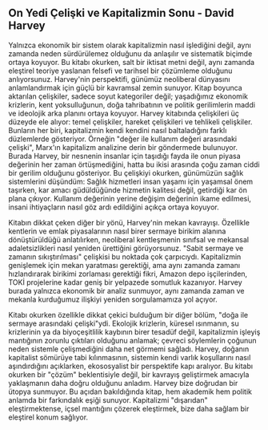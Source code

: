 ## On Yedi Çelişki ve Kapitalizmin Sonu - David Harvey

Yalnızca ekonomik bir sistem olarak kapitalizmin nasıl işlediğini değil, aynı zamanda neden sürdürülemez olduğunu da anlaşılır ve sistematik biçimde ortaya koyuyor. Bu kitabı okurken, salt bir iktisat metni değil, aynı zamanda eleştirel teoriye yaslanan felsefi ve tarihsel bir çözümleme olduğunu anlıyorsunuz. Harvey'nin perspektifi, günümüz neoliberal dünyasını anlamlandırmak için güçlü bir kavramsal zemin sunuyor. Kitap boyunca aktarılan çelişkiler, sadece soyut kategoriler değil; yaşadığımız ekonomik krizlerin, kent yoksulluğunun, doğa tahribatının ve politik gerilimlerin maddi ve ideolojik arka planını ortaya koyuyor. Harvey kitabında çelişkileri üç düzeyde ele alıyor: temel çelişkiler, hareket çelişkileri ve tehlikeli çelişkiler. Bunların her biri, kapitalizmin kendi kendini nasıl baltaladığını farklı düzlemlerde gösteriyor. Örneğin "değer ile kullanım değeri arasındaki çelişki", Marx'ın kapitalizm analizine derin bir göndermede bulunuyor. Burada Harvey, bir nesnenin insanlar için taşıdığı fayda ile onun piyasa değerinin her zaman örtüşmediğini, hatta bu ikisi arasında çoğu zaman ciddi bir gerilim olduğunu gösteriyor. Bu çelişkiyi okurken, günümüzün sağlık sistemlerini düşündüm: Sağlık hizmetleri insan yaşamı için yaşamsal önem taşırken, kar amacı güdüldüğünde hizmetin kalitesi değil, getirdiği kar ön plana çıkıyor. Kullanım değerinin yerine değişim değerinin ikame edilmesi, insani ihtiyaçların nasıl göz ardı edildiğini açıkça ortaya koyuyor.

Kitabın dikkat çeken diğer bir yönü, Harvey'nin mekan kavrayışı. Özellikle kentlerin ve emlak piyasalarının nasıl birer sermaye birikim alanına dönüştürüldüğü anlatılırken, neoliberal kentleşmenin sınıfsal ve mekansal adaletsizlikleri nasıl yeniden ürettiğini görüyorsunuz. "Sabit sermaye ve zamanın sıkıştırılması" çelişkisi bu noktada çok çarpıcıydı. Kapitalizmin genişlemek için mekan yaratması gerektiği, ama aynı zamanda zamanı hızlandırarak birikimi zorlaması gerektiği fikri, Amazon depo işçilerinden, TOKİ projelerine kadar geniş bir yelpazede somutluk kazanıyor. Harvey burada yalnızca ekonomik bir analiz sunmuyor, aynı zamanda zaman ve mekanla kurduğumuz ilişkiyi yeniden sorgulamamıza yol açıyor.

Kitabı okurken özellikle dikkat çekici bulduğum bir diğer bölüm, "doğa ile sermaye arasındaki çelişki"ydi. Ekolojik krizlerin, küresel ısınmanın, su krizlerinin ya da biyoçeşitlilik kaybının birer tesadüf değil, kapitalizmin işleyiş mantığının zorunlu çıktıları olduğunu anlamak; çevreci söylemlerin çoğunun neden sistemle çelişmediğini daha net görmemi sağladı. Harvey, doğanın kapitalist sömürüye tabi kılınmasının, sistemin kendi varlık koşullarını nasıl aşındırdığını açıklarken, ekososyalist bir perspektife kapı aralıyor. Bu kitabı okurken bir "çözüm" beklentisiyle değil, bir kavrayış geliştirmek amacıyla yaklaşmanın daha doğru olduğunu anladım. Harvey bize doğrudan bir ütopya sunmuyor. Bu açıdan bakıldığında kitap, hem akademik hem politik anlamda bir farkındalık eşiği sunuyor. Kapitalizmi "dışarıdan" eleştirmektense, içsel mantığını çözerek eleştirmek, bize daha sağlam bir eleştirel konum sağlıyor.

